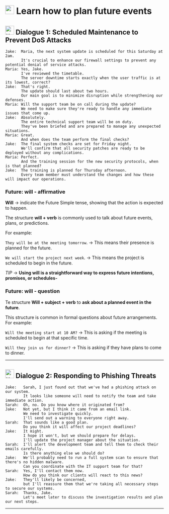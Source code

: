 # <img width="28" height="28" src="https://img.icons8.com/emoji/28/united-kingdom-emoji.png" alt="united-kingdom-emoji"/>  Learn how to plan future events

## <img width="28" height="28" src="https://img.icons8.com/emoji/28/united-kingdom-emoji.png" alt="united-kingdom-emoji"/> Dialogue 1: Scheduled Maintenance to Prevent DoS Attacks


```
Jake:  Maria, the next system update is scheduled for this Saturday at 2am.
       It's crucial to enhance our firewall settings to prevent any potential denial of service attacks.
Maria: Yes, Jake.
       I've reviewed the timetable.
       The server downtime starts exactly when the user traffic is at its lowest, correct?
Jake:  That's right.
       The update should last about two hours.
       Our main goal is to minimize disruption while strengthening our defenses.
Maria: Will the support team be on call during the update?
       We need to make sure they're ready to handle any immediate issues that come up.
Jake:  Absolutely.
       The entire technical support team will be on duty.
       They've been briefed and are prepared to manage any unexpected situations.
Maria: Great.
       And when does the team perform the final checks?
Jake:  The final system checks are set for Friday night.
       We'll confirm that all security patches are ready to be deployed without any complications.
Maria: Perfect.
       And the training session for the new security protocols, when is that planned?
Jake:  The training is planned for Thursday afternoon.
       Every team member must understand the changes and how these will impact our operations.
```

### Future: will - affirmative

**Will** -> indicate the Future Simple tense, showing that the action is expected to happen.

The structure **will + verb** is commonly used to talk about future events, plans, or predictions. 

For example:

`They will be at the meeting tomorrow`. -> This means their presence is planned for the future.

`We will start the project next week`. -> This means the project is scheduled to begin in the future.


*TIP* -> **Using will is a straightforward way to express future intentions, promises, or schedules-**


### Future: will - question

Te structure **Will + subject + verb** to **ask about a planned event in the future**.

This structure is common in formal questions about future arrangements. For example:

`Will the meeting start at 10 AM?` -> This is asking if the meeting is scheduled to begin at that specific time.

`Will they join us for dinner?` -> This is asking if they have plans to come to dinner.

---

## <img width="28" height="28" src="https://img.icons8.com/emoji/28/united-kingdom-emoji.png" alt="united-kingdom-emoji"/> Dialogue 2: Responding to Phishing Threats

```
Jake:   Sarah, I just found out that we've had a phishing attack on our system.
        It looks like someone will need to notify the team and take immediate action.
Sarah:  Oh, no. Do you know where it originated from?
Jake:   Not yet, but I think it came from an email link.
        We need to investigate quickly.
        I'll send out a warning to everyone right away.
Sarah:  That sounds like a good plan.
        Do you think it will affect our project deadlines?
Jake:   It might.
        I hope it won't, but we should prepare for delays.
        I'll update the project manager about the situation.
Sarah:  I'll alert the development team and tell them to check their emails carefully.
        Is there anything else we should do?
Jake:   We'll probably need to run a full system scan to ensure that there's no hidden malware.
        Can you coordinate with the IT support team for that?
Sarah:  Yes, I'll contact them now.
        How do you think our clients will react to this news?
Jake:   They'll likely be concerned,
        but I'll reassure them that we're taking all necessary steps to secure our systems.
Sarah:  Thanks, Jake.
        Let's meet later to discuss the investigation results and plan our next steps.
```

---
